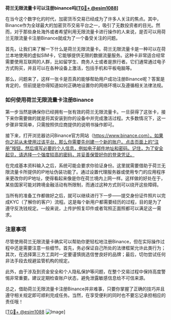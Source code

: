 **荷兰无限流量卡可以注册binance吗[[TG💪+ @esim1088](https://t.me/s/esim1088)]**

在当今这个数字化的时代，加密货币交易已经成为了许多人关注的焦点。其中，Binance作为全球最大的加密货币交易平台之一，吸引了无数投资者的目光。然而，对于那些身处海外或者希望利用无限流量卡进行操作的人来说，是否可以用荷兰无限流量卡注册Binance就成为了一个备受关注的问题。

首先，让我们来了解一下什么是荷兰无限流量卡。荷兰无限流量卡是一种可以在荷兰本地使用的虚拟SIM卡，它能够提供无限的数据流量服务。这种卡非常适合经常需要使用互联网的人群，比如留学生、商务人士或者是旅行者。它们通常通过电子方式购买，并且可以在各种设备上激活，包括手机和平板电脑等。

那么，问题来了，这样一张卡是否真的能够帮助用户成功注册Binance呢？答案是肯定的，但前提是你得知道如何正确地设置你的网络环境以及遵循相关法律法规。

### 如何使用荷兰无限流量卡注册Binance

第一步当然是确保你已经拥有一张有效的荷兰无限流量卡。一旦获得了这张卡，接下来你需要做的就是将其安装到你的设备中并完成激活过程。大多数情况下，这一步骤非常简单，只需按照供应商提供的说明书操作即可。

接下来，打开浏览器访问Binance官方网站（https://www.binance.com）。如果你之前从未使用过该平台，那么你需要先创建一个新的账户。点击页面上的“注册”按钮，然后填写必要的个人信息，例如电子邮件地址和密码。记住，为了安全起见，请选择一个强度较高的密码，并妥善保管好你的登录凭证。

在完成基本资料输入之后，系统可能会要求你验证身份。这里就需要借助于荷兰无限流量卡所提供的IP地址伪装功能了。通过设置代理服务器或使用专门的应用程序来更改你的IP地址，使得看起来像是你在荷兰境内上网一样。这样做的好处在于，某些国家可能对跨境金融活动有所限制，而通过这种方式则可以绕开这些障碍。

当所有的准备工作都做好之后，就可以继续进行下一步——提交身份证件照片以完成KYC（了解你的客户）流程。这是每个新用户都需要经历的过程，目的是为了遵守反洗钱规定。一般来说，上传护照复印件或者驾照正面照都可以满足这一需求。

### 注意事项

尽管使用荷兰无限流量卡确实可以帮助你更轻松地注册Binance，但在实际操作过程中还是需要注意一些细节。首先，务必保证自己所处的法律框架允许此类行为；其次，在选择第三方工具时一定要谨慎挑选信誉良好的品牌；最后，切勿尝试任何非法手段去规避监管机构的规定。

此外，由于涉及到资金安全和个人隐私保护等问题，在整个交易过程中保持高度警惕非常重要。建议定期检查账户状态，避免泄露敏感信息给不可信来源。

总之，借助荷兰无限流量卡注册Binance并非难事，只要你掌握了正确的技巧并且遵守相关规定即可顺利完成任务。当然，在享受便利的同时也不要忘记承担相应的责任哦！

[[TG💪+ @esim1088](https://t.me/s/esim1088) ![Image](https://i.postimg.cc/4NQfJmqS/Snipaste-2025-05-13-00-14-12.png)]